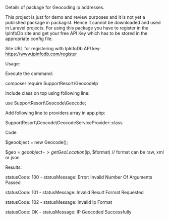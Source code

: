 Details of package for Geocoding ip addresses.

This project is just for demo and review purposes and it is not yet a published package in packagist. Hence it cannot be downloaded and used in Laravel projects. For using this package you have to register in the IpInfoDb site and get your free API Key which has to be stored in the appropriate config file.

Site URL for registering with IpInfoDb API key: https://www.ipinfodb.com/register

Usage:

Execute the command:

   composer require SupportResort/GeocodeIp

Include class on top using following line:

  use SupportResort\\Geocode\\Geocode;

Add following line to providers array in app.php:

  SupportResort\\Geocode\\GeocodeServiceProvider::class

Code

$geoobject = new Geocode();

$geo = $geoobject->getGeoLocation($ip, $format) // format can be raw, xml or json

Results:

statusCode: 100 - statusMessage: Error: Invalid Number Of Arguments Passed

statusCode: 101 - statusMessage: Invalid Result Format Requested

statusCode: 102 - statusMessage: Invalid Ip Format

statusCode: OK  - statusMessage: IP Geocoded Successfully
